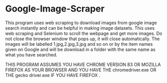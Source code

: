 # Google-Image-Scraper
This program uses web scraping to download images from google image search instantly and can be helpful in making image datasets.
This uses web scraping and Selenium to scroll the webpage and get more images. Do not close the browser window that pops up, 
it will close automatically. The images will be labelled 1.jpg,2.jpg,3.jpg and so on or by the item names given on Google 
and will be download in a folder with the same name as what you have searched.

THIS PROGRAM ASSUMES YOU HAVE CHROME VERSION 83 OR MOZILLA FIREFOX AS YOUR BROWSER AND YOU HAVE THE chromedriver.exe
OR THE gecko driver.exe IF YOU HAVE FIREFOX .
